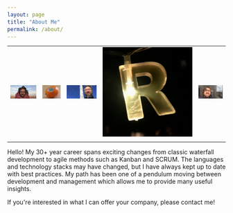 ```yaml
---
layout: page
title: "About Me"
permalink: /about/
---
```


|   |   |   |   |   |  
|---|---|---|---|---|
|![Rob in India](/assets/rob_india.jpg)|![A kumquat](/assets/a_kumquat.jpg)|![Rob at peak](/assets/rob_peak.jpg)|![An R](/assets/an_R.jpg)|![Rob behind bars](/assets/rob_bars.jpg)|
|   |   |   |   |   |

Hello! My 30+ year career spans exciting changes from classic waterfall development to agile methods such as Kanban and SCRUM. The languages and technology stacks may have changed, but I have always kept up to date with best practices. My path has been one of a pendulum moving between development and management which allows me to provide many useful insights.

If you're interested in what I can offer your company, please contact me!
